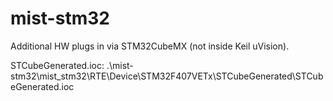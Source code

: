 # mist-stm32

Additional HW plugs in via STM32CubeMX (not inside Keil uVision).

STCubeGenerated.ioc:
.\mist-stm32\mist_stm32\RTE\Device\STM32F407VETx\STCubeGenerated\STCubeGenerated.ioc

